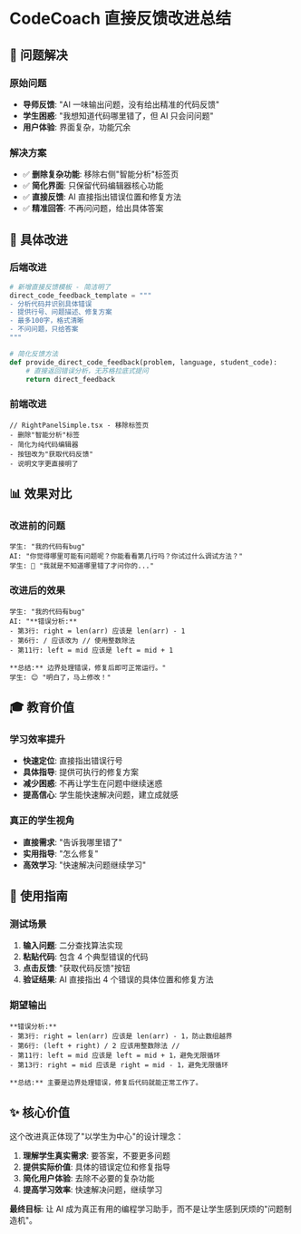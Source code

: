 # CodeCoach 直接反馈改进总结

## 🎯 问题解决

### 原始问题

- **导师反馈**: "AI 一味输出问题，没有给出精准的代码反馈"
- **学生困惑**: "我想知道代码哪里错了，但 AI 只会问问题"
- **用户体验**: 界面复杂，功能冗余

### 解决方案

- ✅ **删除复杂功能**: 移除右侧"智能分析"标签页
- ✅ **简化界面**: 只保留代码编辑器核心功能
- ✅ **直接反馈**: AI 直接指出错误位置和修复方法
- ✅ **精准回答**: 不再问问题，给出具体答案

## 🔧 具体改进

### 后端改进

```python
# 新增直接反馈模板 - 简洁明了
direct_code_feedback_template = """
- 分析代码并识别具体错误
- 提供行号、问题描述、修复方案
- 最多100字，格式清晰
- 不问问题，只给答案
"""

# 简化反馈方法
def provide_direct_code_feedback(problem, language, student_code):
    # 直接返回错误分析，无苏格拉底式提问
    return direct_feedback
```

### 前端改进

```tsx
// RightPanelSimple.tsx - 移除标签页
- 删除"智能分析"标签
- 简化为纯代码编辑器
- 按钮改为"获取代码反馈"
- 说明文字更直接明了
```

## 📊 效果对比

### 改进前的问题

```
学生: "我的代码有bug"
AI: "你觉得哪里可能有问题呢？你能看看第几行吗？你试过什么调试方法？"
学生: 😤 "我就是不知道哪里错了才问你的..."
```

### 改进后的效果

```
学生: "我的代码有bug"
AI: "**错误分析:**
- 第3行: right = len(arr) 应该是 len(arr) - 1
- 第6行: / 应该改为 // 使用整数除法
- 第11行: left = mid 应该是 left = mid + 1

**总结:** 边界处理错误，修复后即可正常运行。"
学生: 😊 "明白了，马上修改！"
```

## 🎓 教育价值

### 学习效率提升

- **快速定位**: 直接指出错误行号
- **具体指导**: 提供可执行的修复方案
- **减少困惑**: 不再让学生在问题中继续迷惑
- **提高信心**: 学生能快速解决问题，建立成就感

### 真正的学生视角

- **直接需求**: "告诉我哪里错了"
- **实用指导**: "怎么修复"
- **高效学习**: "快速解决问题继续学习"

## 🚀 使用指南

### 测试场景

1. **输入问题**: 二分查找算法实现
2. **粘贴代码**: 包含 4 个典型错误的代码
3. **点击反馈**: "获取代码反馈"按钮
4. **验证结果**: AI 直接指出 4 个错误的具体位置和修复方法

### 期望输出

```
**错误分析:**
- 第3行: right = len(arr) 应该是 len(arr) - 1，防止数组越界
- 第6行: (left + right) / 2 应该用整数除法 //
- 第11行: left = mid 应该是 left = mid + 1，避免无限循环
- 第13行: right = mid 应该是 right = mid - 1，避免无限循环

**总结:** 主要是边界处理错误，修复后代码就能正常工作了。
```

## ✨ 核心价值

这个改进真正体现了"以学生为中心"的设计理念：

1. **理解学生真实需求**: 要答案，不要更多问题
2. **提供实际价值**: 具体的错误定位和修复指导
3. **简化用户体验**: 去除不必要的复杂功能
4. **提高学习效率**: 快速解决问题，继续学习

**最终目标**: 让 AI 成为真正有用的编程学习助手，而不是让学生感到厌烦的"问题制造机"。
